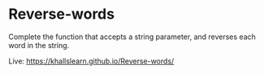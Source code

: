 # Reverse-words
Complete the function that accepts a string parameter, and reverses each word in the string.

Live: https://khallslearn.github.io/Reverse-words/
